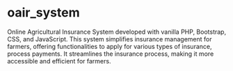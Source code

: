 # oair_system
 Online Agricultural Insurance System developed with vanilla PHP, Bootstrap, CSS, and JavaScript. This system simplifies insurance management for farmers, offering functionalities to apply for various types of insurance, process payments. It streamlines the insurance process, making it more accessible and efficient for farmers.
